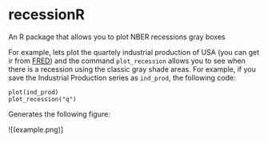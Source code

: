 # recessionR
An R package that allows you to plot NBER recessions gray boxes

For example, lets plot the quartely industrial production of USA (you can get ir from [FRED](https://fred.stlouisfed.org/series/IPGMFNQ)) and the command `plot_recession` allows you to see when there is a recession using the classic gray shade areas. For example, if you save the Industrial Production series as `ind_prod`, the following code:

```
plot(ind_prod)
plot_recession("q")

```

Generates the following figure:

![(example.png)]

